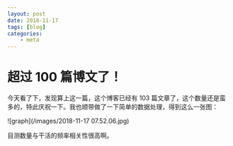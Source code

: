 ```yaml
---
layout: post
date: 2018-11-17
tags: [blog]
categories:
    - meta
---
```


# 超过 100 篇博文了！

今天看了下，发现算上这一篇，这个博客已经有 103 篇文章了，这个数量还是蛮多的，特此庆祝一下。我也顺带做了一下简单的数据处理，得到这么一张图：

![graph](/images/2018-11-17 07.52.06.jpg)

目测数量与干活的频率相关性很高啊。